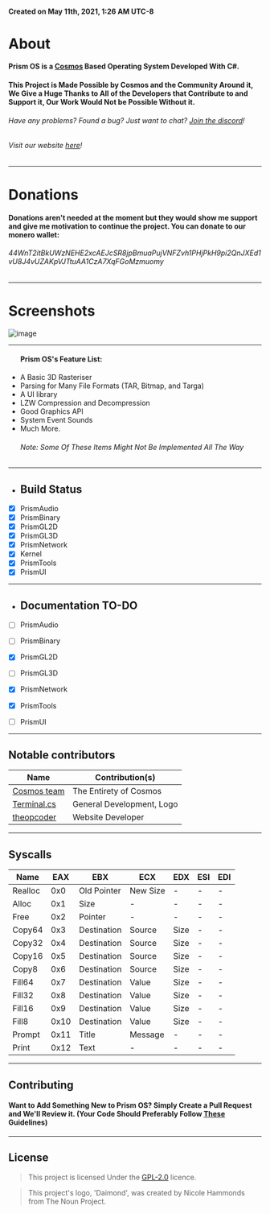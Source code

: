 
<h4>Created on May 11th, 2021, 1:26 AM UTC-8</h4>

# About
#### Prism OS is a [Cosmos](https://github.com/CosmosOS/Cosmos) Based Operating System Developed With C#.
#### This Project is Made Possible by Cosmos and the Community Around it, We Give a Huge Thanks to All of the Developers that Contribute to and Support it, Our Work Would Not be Possible Without it.
###### Have any problems? Found a bug? Just want to chat? [Join the discord](https://discord.gg/DdERgtGmF6)!
###### Visit our website [here](https://prism-project.net/)!

<hr/>

# Donations
#### Donations aren't needed at the moment but they would show me support and give me motivation to continue the project. You can donate to our monero wallet:
###### 44WnT2itBkUWzNEHE2xcAEJcSR8jpBmuaPujVNFZvh1PHjPkH9pi2QnJXEd1vU8J4vUZAKpVJTtuAA1CzA7XqFGoMzmuomy

<hr/>

# Screenshots
![image](https://user-images.githubusercontent.com/76945439/197369522-348d341a-20ba-4209-80d1-10a5cb489f7a.png)

<hr/>

<ul>
<h4>Prism OS's Feature List:</h4>
    <li>A Basic 3D Rasteriser</li>
    <li>Parsing for Many File Formats (TAR, Bitmap, and Targa)</li>
    <li>A UI library</li>
    <li>LZW Compression and Decompression</li>
    <li>Good Graphics API</li>
    <li>System Event Sounds</li>
    <li>Much More.
    <h6>Note: Some Of These Items Might Not Be Implemented All The Way</h6>
</ul>

<hr/>

- ## Build Status
- [x] PrismAudio
- [x] PrismBinary
- [x] PrismGL2D
- [x] PrismGL3D
- [x] PrismNetwork
- [X] Kernel
- [X] PrismTools
- [X] PrismUI

<hr/>

- ## Documentation TO-DO
- [ ] PrismAudio
- [ ] PrismBinary
- [x] PrismGL2D
- [ ] PrismGL3D
- [x] PrismNetwork
- [x] PrismTools
- [ ] PrismUI


<hr/>

## Notable contributors
| Name                                                  | Contribution(s)              |
|-------------------------------------------------------|------------------------------|
| [Cosmos team](https://github.com/CosmosOS/Cosmos)     | The Entirety of Cosmos       |
| [Terminal.cs](https://github.com/terminal-cs)         | General Development, Logo    |
| [theopcoder](https://github.com/theopcoder)           | Website Developer            |

<hr/>

## Syscalls
| Name    | EAX  | EBX         | ECX      | EDX  | ESI | EDI |
|---------|------|-------------|----------|------|-----|-----|
| Realloc | 0x0  | Old Pointer | New Size |  -   |  -  |  -  |
| Alloc   | 0x1  | Size        |     -    |  -   |  -  |  -  |
| Free    | 0x2  | Pointer     |     -    |  -   |  -  |  -  |
| Copy64  | 0x3  | Destination |  Source  | Size |  -  |  -  |
| Copy32  | 0x4  | Destination |  Source  | Size |  -  |  -  |
| Copy16  | 0x5  | Destination |  Source  | Size |  -  |  -  |
| Copy8   | 0x6  | Destination |  Source  | Size |  -  |  -  |
| Fill64  | 0x7  | Destination |  Value   | Size |  -  |  -  |
| Fill32  | 0x8  | Destination |  Value   | Size |  -  |  -  |
| Fill16  | 0x9  | Destination |  Value   | Size |  -  |  -  |
| Fill8   | 0x10 | Destination |  Value   | Size |  -  |  -  |
| Prompt  | 0x11 | Title       |  Message |  -   |  -  |  -  |
| Print   | 0x12 | Text        |     -    |  -   |  -  |  -  |

<hr/>

## Contributing

#### Want to Add Something New to Prism OS? Simply Create a Pull Request and We'll Review it. (Your Code Should Preferably Follow [These](https://github.com/Project-Prism/Prism-OS/blob/main/CONTRIBUTING.md) Guidelines)

<hr/>

## License

> This project is licensed Under the [GPL-2.0](https://github.com/Project-Prism/Prism-OS/blob/main/LICENSE) licence.

> This project's logo, 'Daimond', was created by Nicole Hammonds from The Noun Project.

